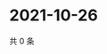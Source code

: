 # 2021-10-26

共 0 条

<!-- BEGIN WEIBO -->
<!-- 最后更新时间 Tue Oct 26 2021 06:11:16 GMT+0800 (China Standard Time) -->

<!-- END WEIBO -->

